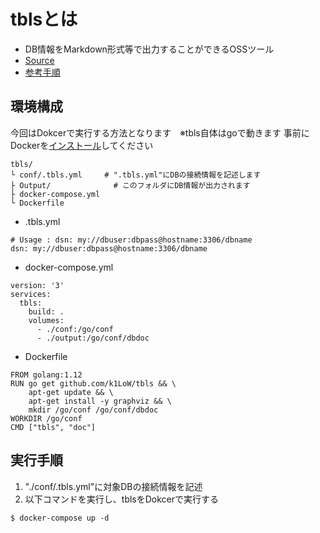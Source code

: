 # tblsとは
- DB情報をMarkdown形式等で出力することができるOSSツール
- [Source](https://github.com/k1LoW/tbls)
- [参考手順](https://qiita.com/k1LoW/items/2010413a8547b1e6645e)

## 環境構成
今回はDokcerで実行する方法となります　※tbls自体はgoで動きます
事前にDockerを[インストール](https://docs.docker.com/docker-for-windows/install/)してください

```
tbls/
└ conf/.tbls.yml     # ".tbls.yml"にDBの接続情報を記述します
├ Output/              # このフォルダにDB情報が出力されます
├ docker-compose.yml
└ Dockerfile
```

- .tbls.yml
```
# Usage : dsn: my://dbuser:dbpass@hostname:3306/dbname
dsn: my://dbuser:dbpass@hostname:3306/dbname
```

- docker-compose.yml
```
version: '3'
services:
  tbls:
    build: .
    volumes:
      - ./conf:/go/conf
      - ./output:/go/conf/dbdoc
```

- Dockerfile
```
FROM golang:1.12
RUN go get github.com/k1LoW/tbls && \
    apt-get update && \
    apt-get install -y graphviz && \
    mkdir /go/conf /go/conf/dbdoc
WORKDIR /go/conf
CMD ["tbls", "doc"]
```

## 実行手順

1. "./conf/.tbls.yml"に対象DBの接続情報を記述
2. 以下コマンドを実行し、tblsをDokcerで実行する

```
$ docker-compose up -d
```

